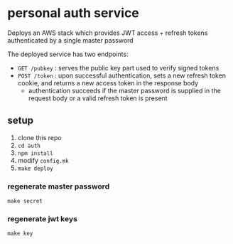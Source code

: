 # personal auth service

Deploys an AWS stack which provides JWT access + refresh tokens authenticated by a single master password

The deployed service has two endpoints:
- `GET /pubkey` : serves the public key part used to verify signed tokens
- `POST /token` : upon successful authentication, sets a new refresh token cookie, and returns a new access token in the response body
    - authentication succeeds if the master password is supplied in the request body or a valid refresh token is present

## setup

1. clone this repo
2. `cd auth`
3. `npm install`
4. modify `config.mk`
5. `make deploy`

### regenerate master password
```
make secret
```

### regenerate jwt keys
```
make key
```
